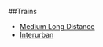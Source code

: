 ##Trains

* [Medium Long Distance](http://www.renfe.com/)
* [Interurban](http://www.renfe.com/viajeros/cercanias/madrid/index.html)